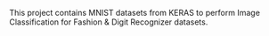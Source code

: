 This project contains MNIST datasets from KERAS to perform Image Classification for Fashion & Digit Recognizer datasets.

